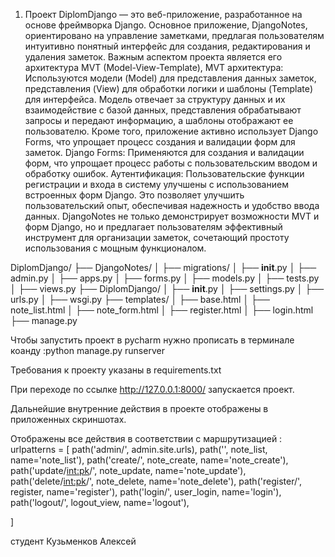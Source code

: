 1.	Проект DiplomDjango — это веб-приложение, разработанное на основе фреймворка Django. 
Основное приложение, DjangoNotes, ориентировано на управление заметками, предлагая пользователям интуитивно понятный интерфейс для создания, редактирования и удаления заметок. 
Важным аспектом проекта является его архитектура MVT (Model-View-Template), MVT архитектура: Используются модели (Model) для представления данных заметок, представления (View) для обработки логики и шаблоны (Template) для интерфейса. Модель отвечает за структуру данных и их взаимодействие с базой данных, представления обрабатывают запросы и передают информацию, а шаблоны отображают ее пользователю.
 Кроме того, приложение активно использует Django Forms, что упрощает процесс создания и валидации форм для заметок. Django Forms: Применяются для создания и валидации форм, что упрощает процесс работы с пользовательским вводом и обработку ошибок.
Аутентификация: Пользовательские функции регистрации и входа в систему улучшены с использованием встроенных форм Django.
Это позволяет улучшить пользовательский опыт, обеспечивая надежность и удобство ввода данных.
 DjangoNotes не только демонстрирует возможности MVT и форм Django, но и предлагает пользователям эффективный инструмент для организации заметок, сочетающий простоту использования с мощным функционалом.

DiplomDjango/
    ├── DjangoNotes/
    │   ├── migrations/
    │   ├── __init__.py
    │   ├── admin.py
    │   ├── apps.py
    │   ├── forms.py
    │   ├── models.py
    │   ├── tests.py
    │   ├── views.py
    ├── DiplomDjango/
    │   ├── __init__.py
    │   ├── settings.py
    │   ├── urls.py
    │   ├── wsgi.py
    ├── templates/
    │   ├── base.html
    │   ├── note_list.html
    │   ├── note_form.html
    │   ├── register.html
    │   ├── login.html
    ├── manage.py

Чтобы запустить проект в pycharm нужно прописать в терминале коанду :python manage.py runserver

Требования к проекту указаны в requirements.txt

При переходе по ссылке  http://127.0.0.1:8000/ запускается  проект.

Дальнейшие внутренние действия в проекте отображены в приложенных скриншотах.

Отображены все действия в соответствии с маршрутизацией :
urlpatterns = [
    path('admin/', admin.site.urls),
    path('', note_list, name='note_list'),
    path('create/', note_create, name='note_create'),
    path('update/<int:pk>/', note_update, name='note_update'),
    path('delete/<int:pk>/', note_delete, name='note_delete'),
    path('register/', register, name='register'),
    path('login/', user_login, name='login'),
    path('logout/', logout_view, name='logout'),

]

студент Кузьменков Алексей

